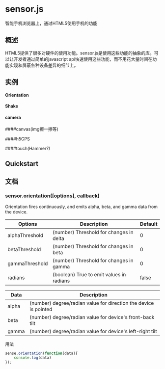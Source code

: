 
# sensor.js

智能手机浏览器上，通过HTML5使用手机的功能

概述
--------
HTML5提供了很多对硬件的使用功能。sensor.js是使用这些功能的抽象的库。可以让开发者通过简单的javascript api快速使用这些功能，而不用花大量时间在功能实现和屏蔽各种设备差异的细节上。

实例
------
#### Orientation

#### Shake

#### camera

####canvas(img擦一擦等)

####h5GPS

####touch(Hammer?)

Quickstart
----------


文档
-------------

### sensor.orientation([options], callback)

Orientation fires continuously, and emits alpha, beta, and gamma data from the device.

Options       | Description                              | Default
------------- | -----------------------------------------|-----------
alphaThreshold| (number) Threshold for changes in delta  | 0
betaThreshold | (number) Threshold for changes in beta   | 0
gammaThreshold| (number) Threshold for changes in gamma  | 0
radians       | (boolean) True to emit values in radians | false


Data          | Description
------------- | -----------------------------------------
alpha         | (number) degree/radian value for direction the device is pointed
beta          | (number) degree/radian value for device's front-back tilt
gamma         | (number) degree/radian value for device's left-right tilt

用法
```javascript
sense.orientation(function(data){
    console.log(data)
});
```


